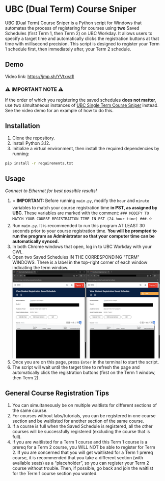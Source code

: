 # UBC (Dual Term) Course Sniper

UBC (Dual Term) Course Sniper is a Python script for Windows that automates the process of registering for courses using **two** Saved Schedules (first Term 1, then Term 2) on UBC Workday. It allows users to specify a target time and automatically clicks the registration buttons at that time with millisecond precision. This script is designed to register your Term 1 schedule first, then immediately after, your Term 2 schedule.

## Demo

Video link: https://jmp.sh/YVtxva1l

### ⚠️ **IMPORTANT NOTE** ⚠️

If the order of which you registering the saved schedules **does not matter**, use two simultaneous instances of [UBC Single Term Course Sniper](https://github.com/ExxML/UBC-Single-Term-Course-Sniper) instead. See the video demo for an example of how to do this.

## Installation

1. Clone the repository.
2. Install Python 3.12.
3. Initialize a virtual environment, then install the required dependencies by running:
```bash
pip install -r requirements.txt
```

## Usage

*Connect to Ethernet for best possible results!*
1. ⭐ **IMPORTANT:** Before running `main.py`, modify the `hour` and `minute` variables to match your course registration time **in PST, as assigned by UBC**. These variables are marked with the comment: `### MODIFY TO MATCH YOUR COURSE REGISTRATION TIME IN PST (24-hour time) ###`. ⭐
2. Run `main.py`. It is recommended to run this program AT LEAST 30 seconds prior to your course registration time. **You will be prompted to run the program as Administrator so that your computer time can be automatically synced.**
3. In both Chrome windows that open, log in to UBC Workday with your CWL.
4. Open two Saved Schedules IN THE CORRESPONDING "TERM" WINDOWS. There is a label in the top-right corner of each window indicating the term window.
![alt text](SavedSchedulePreview.png)
5. Once you are on this page, press `Enter` in the terminal to start the script.
6. The script will wait until the target time to refresh the page and automatically click the registration buttons (first on the Term 1 window, then Term 2).

## General Course Registration Tips

1. You can simultaneously be on multiple waitlists for different sections of the same course.
2. For courses without labs/tutorials, you can be registered in one course section and be waitlisted for another section of the same course.
3. If a course is full when the Saved Schedule is registered, all the other courses will be successfully registered (excluding the course that is full).
4. If you are waitlisted for a Term 1 course and this Term 1 course is a prereq for a Term 2 course, you WILL NOT be able to register for Term 2. If you are concerned that you will get waitlisted for a Term 1 prereq course, it is recommended that you take a different section (with available seats) as a “placeholder”, so you can register your Term 2 course without trouble. Then, if possible, go back and join the waitlist for the Term 1 course section you wanted.